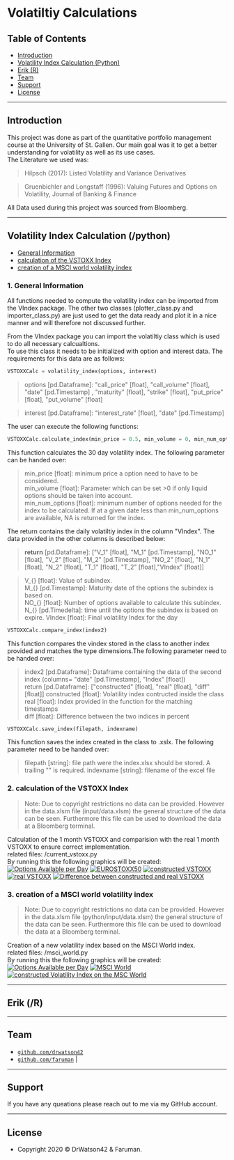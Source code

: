 # Volatiltiy Calculations

## Table of Contents

- [Introduction](#Introduction)
- [Volatility Index Calculation (Python)](#volatilityindex)
- [Erik (R)](#erik)
- [Team](#team)
- [Support](#support)
- [License](#license)


---

## Introduction
This project was done as part of the quantitative portfolio management course at the University of St. Gallen. Our main goal was it to get a better understanding for volatility as well as its use cases.<br>
The Literature we used was:<br>
>Hilpsch (2017): Listed Volatility and Variance Derivatives

>Gruenbichler and Longstaff (1996): Valuing Futures and Options on Volatility, Journal of Banking & Finance

All Data used during this project was sourced from Bloomberg.

---

## <a name="volatilityindex"></a> Volatility Index Calculation (/python)

- [General Information](#pythongeneral)
- [calculation of the VSTOXX Index](#pythonvstoxx)
- [creation of a MSCI world volatility index](#pythonmsci)

### <a name="pythongeneral"></a> 1. General Information
All functions needed to compute the volatility index can be imported from the VIndex package. The other two classes (plotter_class.py and importer_class.py) are just used to get the data ready and plot it in a nice manner and will therefore not discussed further.<br>

From the VIndex package you can import the volatiltiy class which is used to do all necessary calcualtions. <br>
To use this class it needs to be initialized with option and interest data. The requirements for this data are as follows:<br>

```python
VSTOXXCalc = volatility_index(options, interest)
```
>options [pd.Dataframe]: "call_price" [float], "call_volume" [float], "date" [pd.Timestamp] , "maturity" [float], "strike" [float], "put_price" [float], "put_volume" [float]<br>

>interest [pd.Dataframe]: "interest_rate" [float], "date" [pd.Timestamp]<br>

The user can execute the following functions:

```python
VSTOXXCalc.calculate_index(min_price = 0.5, min_volume = 0, min_num_options = 6, return_data = False)
```
This function calculates the 30 day volatility index. The following parameter can be handed over:<br>
>min_price [float]: minimum price a option need to have to be considered.<br>
>min_volume [float]: Parameter which can be set >0 if only liquid options should be taken into account.<br>
>min_num_options [float]: minimum number of options needed for the index to be calculated. If at a given date less than min_num_options are available, NA is returned for the index.<br>

The return contains the daily volatiltiy index in the column "VIndex". The data provided in the other columns is described below:<br>
><b>return</b> [pd.Dataframe]: ["V_1" [float], "M_1" [pd.Timestamp], "NO_1" [float], "V_2" [float], "M_2" [pd.Timestamp], "NO_2" [float], "N_1" [float], "N_2" [float], "T_1" [float], "T_2" [float],"VIndex" [float]]<br>

>V_{} [float]: Value of subindex.<br>
>M_{} [pd.Timestamp]: Maturity date of the options the subindex is based on.<br>
>NO_{} [float]: Number of options available to calculate this subindex.<br>
>N_{} [pd.Timedelta]: time until the options the subindex is based on expire.
>VIndex [float]: Final volatility Index for the day

```python
VSTOXXCalc.compare_index(index2)
```
This function compares the vindex stored in the class to another index provided and matches the type dimensions.The following parameter need to be handed over:<br>
>index2 [pd.Dataframe]: Dataframe containing the data of the second index (columns= "date" [pd.Timestamp], "Index" [float])<br>
>return [pd.Dataframe]: ["constructed" [float], "real" [float], "diff" [float]]
>constructed [float]:  Volatility index contructed inside the class<br>
>real [float]: Index provided in the function for the matching timestamps<br>
>diff [float]: Difference between the two indices in percent<br>

```python
VSTOXXCalc.save_index(filepath, indexname)
```
This function saves the index created in the class to .xslx. The following parameter need to be handed over:<br>
>filepath [string]: file path were the index.xlsx should be stored. A trailing "\" is required.
>indexname [string]: filename of the excel file

### <a name="pythonvstoxx"></a> 2. calculation of the VSTOXX Index
> Note: Due to copyright restrictions no data can be provided. However in the data.xlsm file (input/data.xlsm) the general structure of the data can be seen. Furthermore this file can be used to download the data at a Bloomberg terminal.

Calculation of the 1 month VSTOXX and comparision with the real 1 month VSTOXX to ensure correct implementation.<br>
related files: /current_vstoxx.py<br>
By running this the following graphics will be created:
[![Options Available per Day](/python/output/VSTOXX_avail_options.png)]()
[![EUROSTOXX50](/python/output/EUROSTOXX50_lastmonths.png)]()
[![constructed VSTOXX](/python/output/const_VSTOXX.png)]()
[![real VSTOXX](/python/output/real_VSTOXX.png)]()
[![Difference between constructed and real VSTOXX](/python/output/VSTOXX_difference_real_const.png)]()

### <a name="pythonmsci"></a> 3. creation of a MSCI world volatility index
> Note: Due to copyright restrictions no data can be provided. However in the data.xlsm file (python/input/data.xlsm) the general structure of the data can be seen. Furthermore this file can be used to download the data at a Bloomberg terminal.

Creation of a new volatility index based on the MSCI World index.<br>
related files: /msci_world.py<br>
By running this the following graphics will be created:
[![Options Available per Day](/python/output/VMSCI_avail_options.png)]()
[![MSCI World](/python/output/MSCIWorld_lastmonths.png)]()
[![constructed Volatility Index on the MSC World](/python/output/const_VMSCI2.png)]()

---

## <a name="erik"></a> Erik (/R)



---

## Team
- <a href="http://github.com/drwatson42" target="_blank">`github.com/drwatson42`</a>
- <a href="http://github.com/faruman" target="_blank">`github.com/faruman`</a> |

---

## Support

If you have any queations please reach out to me via my GitHub account.

---

## License
- Copyright 2020 © DrWatson42 & Faruman</a>.